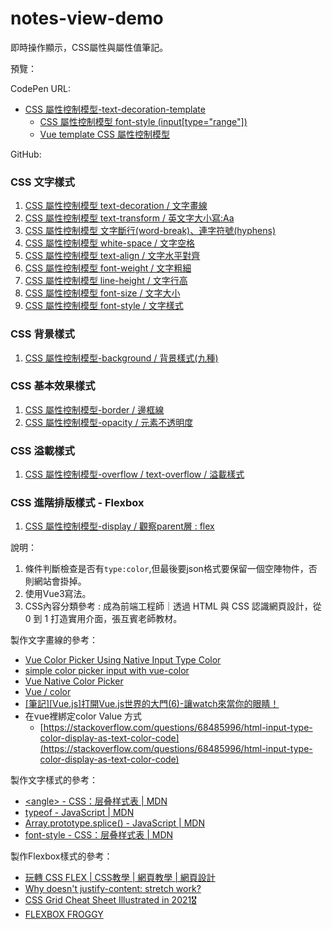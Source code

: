 # notes-view-demo
即時操作顯示，CSS屬性與屬性值筆記。

預覽：

CodePen URL: 
- [CSS 屬性控制模型-text-decoration-template](https://codepen.io/april808/pen/VwEwqzv)
	- [CSS 屬性控制模型 font-style (input[type="range"])](https://codepen.io/april808/pen/PoyPoJx)
  - [Vue template CSS 屬性控制模型](https://codepen.io/april808/full/PoyoQgL)

GitHub: 

### CSS 文字樣式 
  1. [CSS 屬性控制模型 text-decoration / 文字畫線](https://april808.github.io/notes-view-demo/demo/text-decoration/dist/index.html)
  2. [CSS 屬性控制模型 text-transform / 英文字大小寫:Aa](https://april808.github.io/notes-view-demo/demo/text-transform/dist/index.html)
  3. [CSS 屬性控制模型 文字斷行(word-break)、連字符號(hyphens)](https://april808.github.io/notes-view-demo/demo/word-break/dist/index.html)
  4. [CSS 屬性控制模型 white-space / 文字空格](https://april808.github.io/notes-view-demo/demo/white-space/dist/index.html)
  5. [CSS 屬性控制模型 text-align / 文字水平對齊](https://april808.github.io/notes-view-demo/demo/text-align/dist/index.html)
  6. [CSS 屬性控制模型 font-weight / 文字粗細](https://april808.github.io/notes-view-demo/demo/font-weight/dist/index.html)
  7. [CSS 屬性控制模型 line-height / 文字行高](https://april808.github.io/notes-view-demo/demo/line-height/dist/index.html)
  8. [CSS 屬性控制模型 font-size / 文字大小](https://april808.github.io/notes-view-demo/demo/font-size/dist/index.html)
  9. [CSS 屬性控制模型 font-style / 文字樣式](https://april808.github.io/notes-view-demo/demo/font-style/dist/index.html)
	
### CSS 背景樣式
  1. [CSS 屬性控制模型-background / 背景樣式(九種) ](https://april808.github.io/notes-view-demo/demo/background/dist/index.html)

### CSS 基本效果樣式
  1. [CSS 屬性控制模型-border / 邊框線](https://april808.github.io/notes-view-demo/demo/border/dist/index.html)
  1. [CSS 屬性控制模型-opacity / 元素不透明度 ](https://april808.github.io/notes-view-demo/demo/opacity/dist/index.html)

### CSS 溢載樣式
  1. [CSS 屬性控制模型-overflow / text-overflow / 溢載樣式 ](https://april808.github.io/notes-view-demo/demo/overflow/dist/index.html)

### CSS 進階排版樣式 - Flexbox
  1. [CSS 屬性控制模型-display / 觀察parent層 : flex ](https://april808.github.io/notes-view-demo/demo/display-flex-parent/dist/index.html)

 
說明：

1. 條件判斷檢查是否有`type:color`,但最後要json格式要保留一個空陣物件，否則網站會掛掉。 
1. 使用Vue3寫法。
1. CSS內容分類參考 : 成為前端工程師｜透過 HTML 與 CSS 認識網頁設計，從 0 到 1 打造實用介面，張互賓老師教材。

 
製作文字畫線的參考：
- [Vue Color Picker Using Native Input Type Color](https://morioh.com/p/8594cd5d27c7)
- [simple color picker input with vue-color](https://codepen.io/brownsugar/pen/NaGPKy)
- [Vue Native Color Picker](https://dcustodio.github.io/vue-native-color-picker/)
- [Vue / color](https://vuejsexamples.com/tag/color/)
- [[筆記][Vue.js]打開Vue.js世界的大門(6)-讓watch來當你的眼睛！](https://ithelp.ithome.com.tw/articles/10198961)
- 在vue裡綁定color Value 方式
	- [https://stackoverflow.com/questions/68485996/html-input-type-color-display-as-text-color-code](https://stackoverflow.com/questions/68485996/html-input-type-color-display-as-text-color-code)
	
製作文字樣式的參考：
- [&lt;angle> - CSS：层叠样式表 | MDN](https://developer.mozilla.org/zh-CN/docs/Web/CSS/angle)
- [typeof - JavaScript | MDN](https://developer.mozilla.org/zh-TW/docs/Web/JavaScript/Reference/Operators/typeof)
- [Array.prototype.splice() - JavaScript | MDN](https://developer.mozilla.org/zh-TW/docs/Web/JavaScript/Reference/Global_Objects/Array/splice)
- [font-style - CSS：层叠样式表 | MDN](https://developer.mozilla.org/zh-CN/docs/Web/CSS/font-style)

製作Flexbox樣式的參考：
- [玩轉 CSS FLEX | CSS教學 | 網頁教學 | 網頁設計](https://www.youtube.com/watch?v=_nCBQ6AIzDU)
- [Why doesn't justify-content: stretch work?](https://stackoverflow.com/questions/52106717/why-doesnt-justify-content-stretch-work)
- [CSS Grid Cheat Sheet Illustrated in 2021🎖️](https://dev.to/joyshaheb/css-grid-cheat-sheet-illustrated-in-2021-1a3)
- [FLEXBOX FROGGY](https://flexboxfroggy.com/)